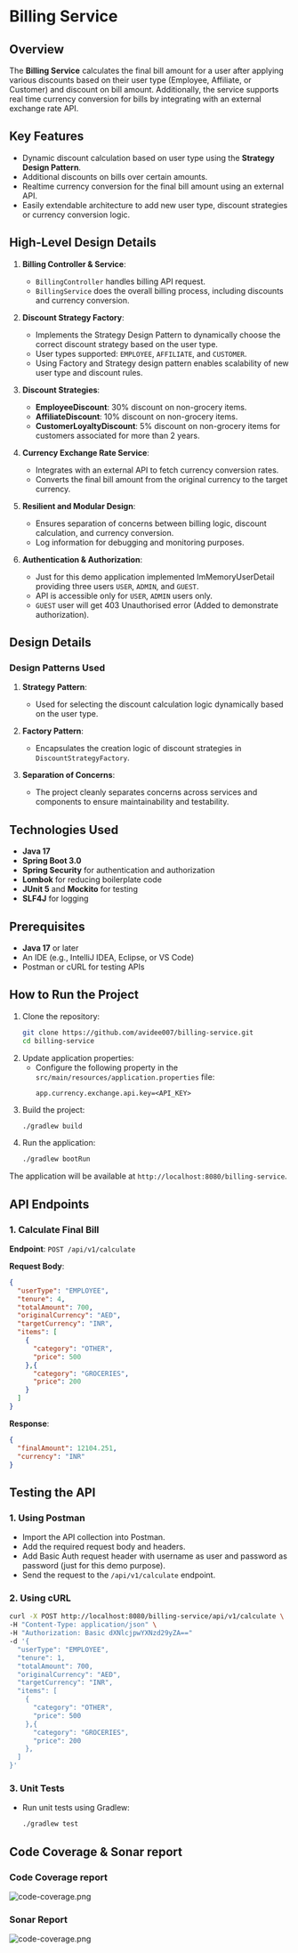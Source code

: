 # Billing Service

## Overview
The **Billing Service** calculates the final bill amount for a user after applying various discounts based on their user type (Employee, Affiliate, or Customer) and discount on bill amount. Additionally, the service supports real time currency conversion for bills by integrating with an external exchange rate API.

## Key Features
- Dynamic discount calculation based on user type using the **Strategy Design Pattern**.
- Additional discounts on bills over certain amounts.
- Realtime currency conversion for the final bill amount using an external API.
- Easily extendable architecture to add new user type, discount strategies or currency conversion logic.

## High-Level Design Details
1. **Billing Controller & Service**:
   -  `BillingController` handles billing API request.
   -  `BillingService`  does the overall billing process, including discounts and currency conversion.
   
2. **Discount Strategy Factory**:
    - Implements the Strategy Design Pattern to dynamically choose the correct discount strategy based on the user type.
    - User types supported: `EMPLOYEE`, `AFFILIATE`, and `CUSTOMER`.
    - Using Factory and Strategy design pattern enables scalability of new user type and discount rules.

3. **Discount Strategies**:
    - **EmployeeDiscount**: 30% discount on non-grocery items.
    - **AffiliateDiscount**: 10% discount on non-grocery items.
    - **CustomerLoyaltyDiscount**: 5% discount on non-grocery items for customers associated for more than 2 years.

4. **Currency Exchange Rate Service**:
    - Integrates with an external API to fetch currency conversion rates.
    - Converts the final bill amount from the original currency to the target currency.

5. **Resilient and Modular Design**:
    - Ensures separation of concerns between billing logic, discount calculation, and currency conversion.
    - Log information for debugging and monitoring purposes.

6. **Authentication & Authorization**:
   - Just for this demo application implemented ImMemoryUserDetail providing three users `USER`, `ADMIN`, and `GUEST`.
   - API is accessible only for `USER`, `ADMIN` users only. 
   - `GUEST` user will get 403 Unauthorised error (Added to demonstrate authorization).

## Design Details

### Design Patterns Used

1. **Strategy Pattern**:
   - Used for selecting the discount calculation logic dynamically based on the user type.

2. **Factory Pattern**:
   - Encapsulates the creation logic of discount strategies in `DiscountStrategyFactory`.

3. **Separation of Concerns**:
   - The project cleanly separates concerns across services and components to ensure maintainability and testability.

## Technologies Used
- **Java 17**
- **Spring Boot 3.0**
- **Spring Security** for authentication and authorization
- **Lombok** for reducing boilerplate code
- **JUnit 5** and **Mockito** for testing
- **SLF4J** for logging

## Prerequisites
- **Java 17** or later
- An IDE (e.g., IntelliJ IDEA, Eclipse, or VS Code)
- Postman or cURL for testing APIs

## How to Run the Project
1. Clone the repository:
   ```bash
   git clone https://github.com/avidee007/billing-service.git
   cd billing-service
   ```
2. Update application properties:
    - Configure the following property in the `src/main/resources/application.properties` file:
      ```properties
      app.currency.exchange.api.key=<API_KEY>
      ```
3. Build the project:
   ```bash
   ./gradlew build
   ```
4. Run the application:
   ```bash
   ./gradlew bootRun
   ```
   
The application will be available at `http://localhost:8080/billing-service`.

## API Endpoints

### 1. Calculate Final Bill
**Endpoint**: `POST /api/v1/calculate`

**Request Body**:
```json
{
  "userType": "EMPLOYEE",
  "tenure": 4,
  "totalAmount": 700,
  "originalCurrency": "AED",
  "targetCurrency": "INR",
  "items": [
    {
      "category": "OTHER",
      "price": 500
    },{
      "category": "GROCERIES",
      "price": 200
    }
  ]
}
```

**Response**:
```json
{
  "finalAmount": 12104.251,
  "currency": "INR"
}
```

## Testing the API

### 1. Using Postman
- Import the API collection into Postman.
- Add the required request body and headers.
- Add Basic Auth request header with username as user and password as password (just for this demo purpose).
- Send the request to the `/api/v1/calculate` endpoint.

### 2. Using cURL
```bash
curl -X POST http://localhost:8080/billing-service/api/v1/calculate \
-H "Content-Type: application/json" \
-H "Authorization: Basic dXNlcjpwYXNzd29yZA=="
-d '{
  "userType": "EMPLOYEE",
  "tenure": 1,
  "totalAmount": 700,
  "originalCurrency": "AED",
  "targetCurrency": "INR",
  "items": [
    {
      "category": "OTHER",
      "price": 500
    },{
      "category": "GROCERIES",
      "price": 200
    },
  ]
}'
```

### 3. Unit Tests
- Run unit tests using Gradlew:
  ```bash
  ./gradlew test
  ```
  
## Code Coverage & Sonar report

### Code Coverage report
![code-coverage.png](images/code.png)

### Sonar Report
![code-coverage.png](images/sonar.png)
  

